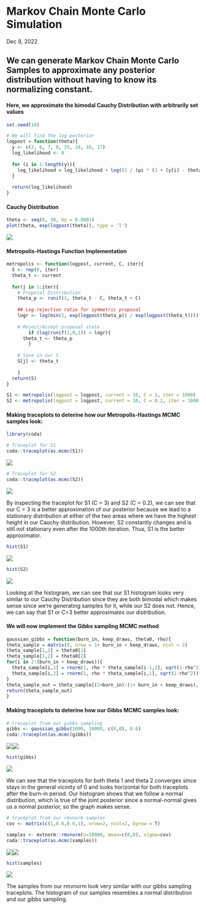 Markov Chain Monte Carlo Simulation
================
Dec 8, 2022



## We can generate Markov Chain Monte Carlo Samples to approximate any posterior distribution without having to know its normalizing constant.

#### Here, we approximate the bimodal Cauchy Distribution with arbitrarily set values

``` r
set.seed(10)

# We will find the log posterior
logpost = function(theta){
  y <- c(3, 6, 7, 8, 15, 14, 16, 17)
  log_likelihood <- 0
  
  for (i in 1:length(y)){
    log_likelihood = log_likelihood + log((1 / (pi * (1 + (y[i] - theta)^2))))
  }
  
  return(log_likelihood)
}
```

#### Cauchy Distribution

``` r
theta <- seq(0, 30, by = 0.0001)
plot(theta, exp(logpost(theta)), type = 'l')
```

![](MCMC_files/figure-gfm/unnamed-chunk-2-1.png)<!-- -->

#### Metropolis-Hastings Function Implementation

``` r
metropolis <- function(logpost, current, C, iter){
  S <- rep(0, iter)
  theta_t <- current
  
  for(j in 1:iter){
    # Proposal Distribution
    theta_p <- runif(1, theta_t - C, theta_t + C)
    
    ## Log-rejection ratio for symmetric proposal
    logr <- log(min(1, exp(logpost(theta_p)) / exp(logpost(theta_t))))
    
    # Reject/Accept proposal state
        if (log(runif(1,0,1)) < logr){
      theta_t <- theta_p
        }
    
    # Save in our S
    S[j] <- theta_t
    
    }
  return(S)
}

S1 <- metropolis(logpost = logpost, current = 10, C = 3, iter = 1000)
S2 <- metropolis(logpost = logpost, current = 10, C = 0.2, iter = 1000)
```

#### Making traceplots to deterine how our Metropolis-Hastings MCMC samples look:

``` r
library(coda)

# Traceplot for S1
coda::traceplot(as.mcmc(S1))
```

![](MCMC_files/figure-gfm/unnamed-chunk-4-1.png)<!-- -->

``` r
# Traceplot for S2
coda::traceplot(as.mcmc(S2))
```

![](MCMC_files/figure-gfm/unnamed-chunk-4-2.png)<!-- -->

By inspecting the traceplot for S1 (C = 3) and S2 (C = 0.2), we can see
that our C = 3 is a better approximation of our posterior because we
lead to a stationary distribution at either of the two areas where we
have the highest height in our Cauchy distribution. However, S2
constantly changes and is still not stationary even after the 1000th
iteration. Thus, S1 is the better approximator.

``` r
hist(S1)
```

![](MCMC_files/figure-gfm/unnamed-chunk-5-1.png)<!-- -->

``` r
hist(S2)
```

![](MCMC_files/figure-gfm/unnamed-chunk-5-2.png)<!-- -->

Looking at the histogram, we can see that our S1 histogram looks very
similar to our Cauchy Distribution since they are both bimodal which
makes sense since we’re generating samples for it, while our S2 does
not. Hence, we can say that S1 or C=3 better approximates our
distribution.

#### We will now implement the Gibbs sampling MCMC method

``` r
gaussian_gibbs = function(burn_in, keep_draws, theta0, rho){
theta_sample = matrix(0, nrow = 1+ burn_in + keep_draws, ncol = 2)
theta_sample[1,1] = theta0[1]
theta_sample[1,2] = theta0[2]
for(i in 2:(burn_in + keep_draws)){
  theta_sample[i,1] = rnorm(1, rho * theta_sample[i-1,2], sqrt(1-rho^2))
  theta_sample[i,2] = rnorm(1, rho * theta_sample[i,1], sqrt(1-rho^2))
}
theta_sample_out = theta_sample[(2+burn_in):(1+ burn_in + keep_draws), ]
return(theta_sample_out)
}
```

#### Making traceplots to deterine how our Gibbs MCMC samples look:

``` r
# traceplot from our gibbs sampling
gibbs <- gaussian_gibbs(1000, 10000, c(0,0), 0.6)
coda::traceplot(as.mcmc(gibbs))
```

![](MCMC_files/figure-gfm/unnamed-chunk-7-1.png)<!-- -->![](MCMC_files/figure-gfm/unnamed-chunk-7-2.png)<!-- -->

``` r
hist(gibbs)
```

![](MCMC_files/figure-gfm/unnamed-chunk-7-3.png)<!-- -->

We can see that the traceplots for both theta 1 and theta 2 converges
since stays in the general vicinity of 0 and looks horizontal for both
traceplots after the burn-in period. Our histogram shows that we follow
a normal distribution, which is true of the joint posterior since a
normal-normal gives us a normal posterior, so the graph makes sense.

``` r
# traceplot from our rmvnorm samples
cov <- matrix(c(1,0.6,0.6,1), nrow=2, ncol=2, byrow = T)

samples <- mvtnorm::rmvnorm(n=10000, mean=c(0,0), sigma=cov)
coda::traceplot(as.mcmc(samples))
```

![](MCMC_files/figure-gfm/unnamed-chunk-8-1.png)<!-- -->![](MCMC_files/figure-gfm/unnamed-chunk-8-2.png)<!-- -->

``` r
hist(samples)
```

![](MCMC_files/figure-gfm/unnamed-chunk-8-3.png)<!-- -->

The samples from our rmvnorm look very similar with our gibbs sampling
traceplots. The histogram of our samples resembles a normal distribution
and our gibbs sampling.
